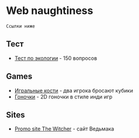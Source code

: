 # Web naughtiness
```
Ссылки ниже
```
## Тест

* [Тест по экологии](https://nobloodontheleaves.github.io/Test/) - 150 вопросов

## Games

* [Игральные кости](https://nobloodontheleaves.github.io/Cubes/) - два игрока бросают кубики
* [Гоночки](https://nobloodontheleaves.github.io/streetRaceJs/) - 2D гоночки в стиле инди игр

## Sites
* [Promo site The Witcher](https://nobloodontheleaves.github.io/Withcer/) - сайт Ведьмака

